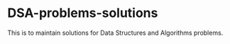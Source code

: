 # DSA-problems-solutions
This is to maintain solutions for Data Structures and Algorithms problems.
